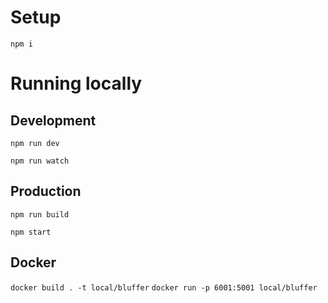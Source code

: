 # Setup
```
npm i
```

# Running locally

## Development
```npm run dev```

```npm run watch```

## Production

```npm run build```

```npm start```

## Docker
```docker build . -t local/bluffer```
```docker run -p 6001:5001 local/bluffer```

